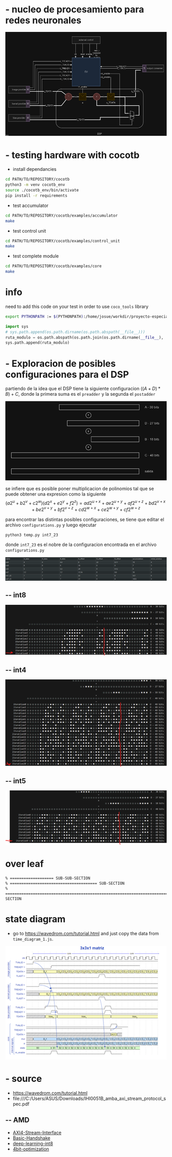 


# - nucleo de procesamiento para redes neuronales

![alt text](images/image-6.png)

# - testing hardware with cocotb

- install dependancies
```bash
cd PATH/TO/REPOSITORY/cocotb
python3 -m venv cocotb_env
source ./cocotb_env/bin/activate
pip install -r requirements
```
- test accumulator
```bash
cd PATH/TO/REPOSITORY/cocotb/examples/accumulator
make
```
- test control unit 
```bash
cd PATH/TO/REPOSITORY/cocotb/examples/control_unit
make
```
- test complete module 
```bash
cd PATH/TO/REPOSITORY/cocotb/examples/core
make
```

# info
need to add this code on your test in order to use `coco_tools` library
```bash
export PYTHONPATH := $(PYTHONPATH):/home/josue/workdir/proyecto-especializacion-final
```

```python
import sys
# sys.path.append(os.path.dirname(os.path.abspath(__file__)))
ruta_modulo = os.path.abspath(os.path.join(os.path.dirname(__file__), '..', '..', 'src'))
sys.path.append(ruta_modulo)
```

# - Exploracion de posibles configuraciones para el DSP
partiendo de la idea que el DSP tiene la siguiente configuracion
$((A+D)*B)+C$, donde la primera suma es el `preadder` y la segunda el `postadder`

![alt text](images/image-1.png)

se infiere que es posible poner multiplicacion de polinomios tal que se puede obtener una expresion como la siguiente
$$
(a 2^{u} + b 2^{v} + c 2^{w})(d 2^{x} + e 2^{y} + f 2^{z}) = a d 2^{u+x} + a e 2^{u+y} + a f 2^{u+z} + b d 2^{v+x} + b e 2^{v+y} + b f 2^{v+z} + c d 2^{w+x} + c e 2^{w+y} + c f 2^{w+z}
$$

para encontrar las distintas posibles configuraciones, se tiene que editar el archivo `configurations.py` y luego ejecutar
```bash 
python3 temp.py int7_23 
```
donde `int7_23` es el nobre de la configuracion encontrada en el archivo `configurations.py`

![alt text](images/image-2.png)

## -- int8

![alt text](images/image-3.png)
## -- int4

![alt text](images/image-4.png)

## -- int5

![alt text](images/image-5.png)

# over leaf
```
% =================== SUB-SUB-SECTION
% ====================================== SUB-SECTION
% ============================================================================ SECTION
```

# state diagram
- go to https://wavedrom.com/tutorial.html and just copy the data from `time_diagram_1.js`. 

![alt text](images/image.png)

# - source
- https://wavedrom.com/tutorial.html
- file:///C:/Users/ASUS/Downloads/IHI0051B_amba_axi_stream_protocol_spec.pdf
## -- AMD
- [AXI4-Stream-Interface](https://docs.amd.com/r/en-US/pg256-sdfec-integrated-block/AXI4-Stream-Interface)
- [Basic-Handshake](https://docs.amd.com/r/en-US/pg109-xfft/Basic-Handshake)
- [deep-learning-int8](https://docs.amd.com/v/u/en-US/wp486-deep-learning-int8)
- [4bit-optimization](https://docs.amd.com/v/u/en-US/wp521-4bit-optimization)